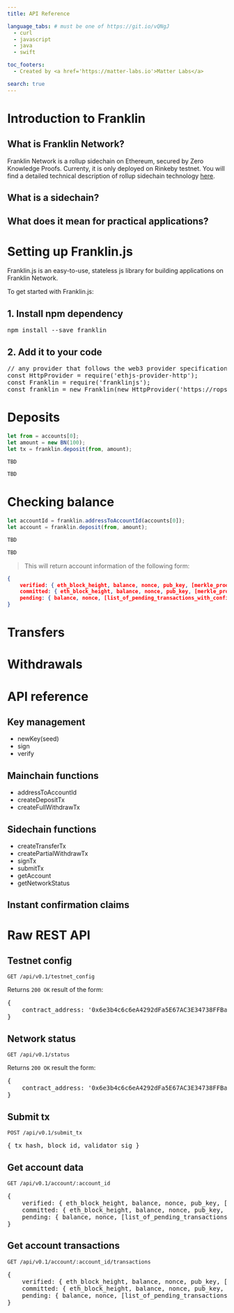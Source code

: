 ```yaml
---
title: API Reference

language_tabs: # must be one of https://git.io/vQNgJ
  - curl
  - javascript
  - java
  - swift

toc_footers:
  - Created by <a href='https://matter-labs.io'>Matter Labs</a>

search: true
---
```


# Introduction to Franklin

## What is Franklin Network?

Franklin Network is a rollup sidechain on Ethereum, secured by Zero Knowledge Proofs. Currenty, it is only deployed on Rinkeby testnet. You will find a detailed technical description of rollup sidechain technology [here](https://medium.com/matter-labs/introducing-matter-testnet-502fab5a6f17).

## What is a sidechain?

## What does it mean for practical applications?

# Setting up Franklin.js

Franklin.js is an easy-to-use, stateless js library for building applications on Franklin Network.

To get started with Franklin.js:

## 1. Install npm dependency

<pre class="center-column">
npm install --save franklin 
</pre>

## 2. Add it to your code

<pre class="center-column">
// any provider that follows the web3 provider specification:
const HttpProvider = require('ethjs-provider-http');
const Franklin = require('franklinjs');
const franklin = new Franklin(new HttpProvider('https://ropsten.infura.io'));
</pre>

# Deposits

```javascript
let from = accounts[0];
let amount = new BN(100);
let tx = franklin.deposit(from, amount);
```

```java
TBD
```

```swift
TBD
```

# Checking balance

```javascript
let accountId = franklin.addressToAccountId(accounts[0]);
let account = franklin.deposit(from, amount);
```

```java
TBD
```

```swift
TBD
```

> This will return account information of the following form:

```json
{
    verified: { eth_block_height, balance, nonce, pub_key, [merkle_proof] },
    committed: { eth_block_height, balance, nonce, pub_key, [merkle_proof], [unverified_snark_proofs] },
    pending: { balance, nonce, [list_of_pending_transactions_with_confirmations] }
}
```

# Transfers

# Withdrawals

# API reference

## Key management

- newKey(seed)
- sign
- verify

## Mainchain functions

- addressToAccountId
- createDepositTx
- createFullWithdrawTx

## Sidechain functions

- createTransferTx
- createPartialWithdrawTx
- signTx
- submitTx
- getAccount
- getNetworkStatus

## Instant confirmation claims

# Raw REST API

## Testnet config

`GET /api/v0.1/testnet_config`

Returns `200 OK` result of the form:

<pre class="center-column">
{
    contract_address: '0x6e3b4c6c6eA4292dFa5E67AC3E34738FFBa1bCFf',
}
</pre>

## Network status

`GET /api/v0.1/status`

Returns `200 OK` result the form:

<pre class="center-column">
{
    contract_address: '0x6e3b4c6c6eA4292dFa5E67AC3E34738FFBa1bCFf',
}
</pre>

## Submit tx

`POST /api/v0.1/submit_tx`

<pre class="center-column">
{ tx_hash, block_id, validator_sig }
</pre>

## Get account data

`GET /api/v0.1/account/:account_id`

<pre class="center-column">
{
    verified: { eth_block_height, balance, nonce, pub_key, [merkle_proof] },
    committed: { eth_block_height, balance, nonce, pub_key, [merkle_proof], [unverified_snark_proofs] },
    pending: { balance, nonce, [list_of_pending_transactions_with_confirmations] }
}
</pre>

## Get account transactions

`GET /api/v0.1/account/:account_id/transactions`

<pre class="center-column">
{
    verified: { eth_block_height, balance, nonce, pub_key, [merkle_proof] },
    committed: { eth_block_height, balance, nonce, pub_key, [merkle_proof], [unverified_snark_proofs] },
    pending: { balance, nonce, [list_of_pending_transactions_with_confirmations] }
}
</pre>